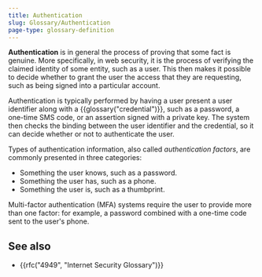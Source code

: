 ```yaml
---
title: Authentication
slug: Glossary/Authentication
page-type: glossary-definition
---
```




**Authentication** is in general the process of proving that some fact is genuine. More specifically, in web security, it is the process of verifying the claimed identity of some entity, such as a user. This then makes it possible to decide whether to grant the user the access that they are requesting, such as being signed into a particular account.

Authentication is typically performed by having a user present a user identifier along with a {{glossary("credential")}}, such as a password, a one-time SMS code, or an assertion signed with a private key. The system then checks the binding between the user identifier and the credential, so it can decide whether or not to authenticate the user.

Types of authentication information, also called _authentication factors_, are commonly presented in three categories:

- Something the user knows, such as a password.
- Something the user has, such as a phone.
- Something the user is, such as a thumbprint.

Multi-factor authentication (MFA) systems require the user to provide more than one factor: for example, a password combined with a one-time code sent to the user's phone.

## See also

- {{rfc("4949", "Internet Security Glossary")}}
